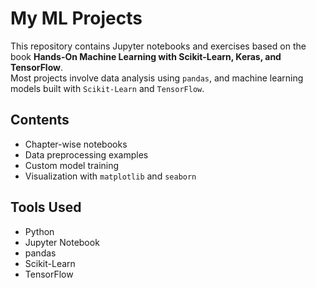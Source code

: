 # My ML Projects

This repository contains Jupyter notebooks and exercises based on the book **Hands-On Machine Learning with Scikit-Learn, Keras, and TensorFlow**.  
Most projects involve data analysis using `pandas`, and machine learning models built with `Scikit-Learn` and `TensorFlow`.

## Contents

- Chapter-wise notebooks
- Data preprocessing examples
- Custom model training
- Visualization with `matplotlib` and `seaborn`

## Tools Used

- Python
- Jupyter Notebook
- pandas
- Scikit-Learn
- TensorFlow
